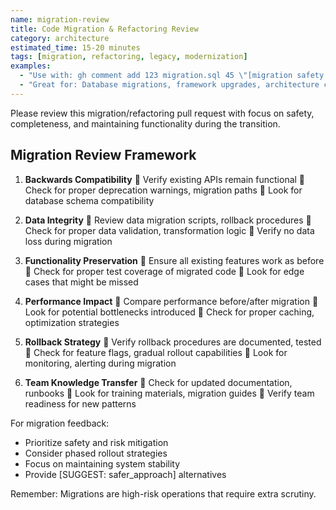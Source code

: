 ```yaml
---
name: migration-review
title: Code Migration & Refactoring Review
category: architecture
estimated_time: 15-20 minutes
tags: [migration, refactoring, legacy, modernization]
examples:
  - "Use with: gh comment add 123 migration.sql 45 \"[migration safety feedback]\""
  - "Great for: Database migrations, framework upgrades, architecture changes"
---
```


Please review this migration/refactoring pull request with focus on safety, completeness, and maintaining functionality during the transition.

## Migration Review Framework

1. **Backwards Compatibility**
   🔧 Verify existing APIs remain functional
   🔧 Check for proper deprecation warnings, migration paths
   🔧 Look for database schema compatibility

2. **Data Integrity**
   🔧 Review data migration scripts, rollback procedures
   🔧 Check for proper data validation, transformation logic
   🔧 Verify no data loss during migration

3. **Functionality Preservation**
   📝 Ensure all existing features work as before
   📝 Check for proper test coverage of migrated code
   📝 Look for edge cases that might be missed

4. **Performance Impact**
   🤔 Compare performance before/after migration
   🤔 Look for potential bottlenecks introduced
   🤔 Check for proper caching, optimization strategies

5. **Rollback Strategy**
   🔧 Verify rollback procedures are documented, tested
   🔧 Check for feature flags, gradual rollout capabilities
   🔧 Look for monitoring, alerting during migration

6. **Team Knowledge Transfer**
   📝 Check for updated documentation, runbooks
   📝 Look for training materials, migration guides
   📝 Verify team readiness for new patterns

For migration feedback:
- Prioritize safety and risk mitigation
- Consider phased rollout strategies
- Focus on maintaining system stability
- Provide [SUGGEST: safer_approach] alternatives

Remember: Migrations are high-risk operations that require extra scrutiny.